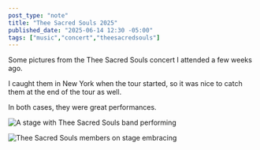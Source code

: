 ```yaml
---
post_type: "note" 
title: "Thee Sacred Souls 2025"
published_date: "2025-06-14 12:30 -05:00"
tags: ["music","concert","theesacredsouls"]
---
```


Some pictures from the Thee Sacred Souls concert I attended a few weeks ago.

I caught them in New York when the tour started, so it was nice to catch them at the end of the tour as well. 

In both cases, they were great performances. 

![A stage with Thee Sacred Souls band performing](/api/files/images/thee-sacred-souls-2025-1.jpg)

![Thee Sacred Souls members on stage embracing](/api/files/images/thee-sacred-souls-2025-2.jpg)